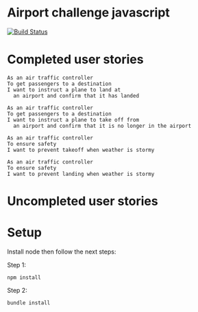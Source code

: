 # Airport challenge javascript

[![Build Status](https://travis-ci.org/luke-jones-1/airport_challenge_javascript.svg?branch=master)](https://travis-ci.org/luke-jones-1/airport_challenge_javascript)

# Completed user stories

```
As an air traffic controller
To get passengers to a destination
I want to instruct a plane to land at
  an airport and confirm that it has landed
```

```
As an air traffic controller
To get passengers to a destination
I want to instruct a plane to take off from
  an airport and confirm that it is no longer in the airport
```

```
As an air traffic controller
To ensure safety
I want to prevent takeoff when weather is stormy
```

```
As an air traffic controller
To ensure safety
I want to prevent landing when weather is stormy
```

# Uncompleted user stories

# Setup

Install node then follow the next steps:

Step 1:
```
npm install
```
Step 2:
```
bundle install
```
